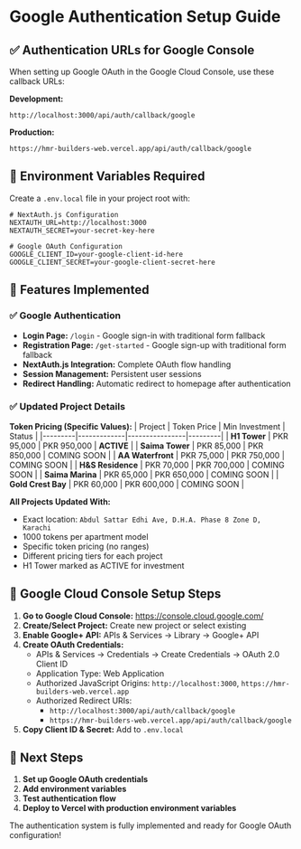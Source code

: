 # Google Authentication Setup Guide

## ✅ **Authentication URLs for Google Console**

When setting up Google OAuth in the Google Cloud Console, use these callback URLs:

**Development:**
```
http://localhost:3000/api/auth/callback/google
```

**Production:**
```
https://hmr-builders-web.vercel.app/api/auth/callback/google
```

## 🔧 **Environment Variables Required**

Create a `.env.local` file in your project root with:

```env
# NextAuth.js Configuration
NEXTAUTH_URL=http://localhost:3000
NEXTAUTH_SECRET=your-secret-key-here

# Google OAuth Configuration  
GOOGLE_CLIENT_ID=your-google-client-id-here
GOOGLE_CLIENT_SECRET=your-google-client-secret-here
```

## 🚀 **Features Implemented**

### ✅ **Google Authentication**
- **Login Page:** `/login` - Google sign-in with traditional form fallback
- **Registration Page:** `/get-started` - Google sign-up with traditional form fallback
- **NextAuth.js Integration:** Complete OAuth flow handling
- **Session Management:** Persistent user sessions
- **Redirect Handling:** Automatic redirect to homepage after authentication

### ✅ **Updated Project Details**

**Token Pricing (Specific Values):**
| Project | Token Price | Min Investment | Status |
|---------|-------------|----------------|---------|
| **H1 Tower** | PKR 95,000 | PKR 950,000 | **ACTIVE** |
| **Saima Tower** | PKR 85,000 | PKR 850,000 | COMING SOON |
| **AA Waterfront** | PKR 75,000 | PKR 750,000 | COMING SOON |
| **H&S Residence** | PKR 70,000 | PKR 700,000 | COMING SOON |
| **Saima Marina** | PKR 65,000 | PKR 650,000 | COMING SOON |
| **Gold Crest Bay** | PKR 60,000 | PKR 600,000 | COMING SOON |

**All Projects Updated With:**
- Exact location: `Abdul Sattar Edhi Ave, D.H.A. Phase 8 Zone D, Karachi`
- 1000 tokens per apartment model
- Specific token pricing (no ranges)
- Different pricing tiers for each project
- H1 Tower marked as ACTIVE for investment

## 🔐 **Google Cloud Console Setup Steps**

1. **Go to Google Cloud Console:** https://console.cloud.google.com/
2. **Create/Select Project:** Create new project or select existing
3. **Enable Google+ API:** APIs & Services → Library → Google+ API
4. **Create OAuth Credentials:** 
   - APIs & Services → Credentials → Create Credentials → OAuth 2.0 Client ID
   - Application Type: Web Application
   - Authorized JavaScript Origins: `http://localhost:3000`, `https://hmr-builders-web.vercel.app`
   - Authorized Redirect URIs: 
     - `http://localhost:3000/api/auth/callback/google`
     - `https://hmr-builders-web.vercel.app/api/auth/callback/google`
5. **Copy Client ID & Secret:** Add to `.env.local`

## 🎯 **Next Steps**

1. **Set up Google OAuth credentials**
2. **Add environment variables**
3. **Test authentication flow**
4. **Deploy to Vercel with production environment variables**

The authentication system is fully implemented and ready for Google OAuth configuration!

